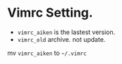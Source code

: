 # Vimrc Setting.

- `vimrc_aiken` is the lastest version.
- `vimrc_old` archive. not update.

mv `vimrc_aiken` to `~/.vimrc`
